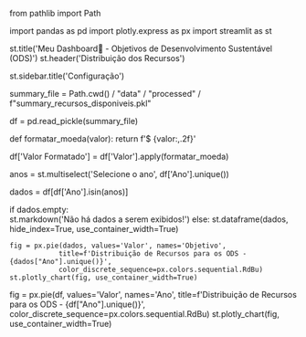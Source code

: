 from pathlib import Path

import pandas as pd
import plotly.express as px
import streamlit as st



st.title('Meu Dashboard🤩 - Objetivos de Desenvolvimento Sustentável (ODS)')
st.header('Distribuição dos Recursos')

st.sidebar.title('Configuração')

summary_file = Path.cwd() / "data" / "processed" / f"summary_recursos_disponiveis.pkl"

df = pd.read_pickle(summary_file)


def formatar_moeda(valor):
    return f'$ {valor:,.2f}'


df['Valor Formatado'] = df['Valor'].apply(formatar_moeda)

anos = st.multiselect('Selecione o ano', df['Ano'].unique())

dados = df[df['Ano'].isin(anos)]

if dados.empty:    
    st.markdown('Não há dados a serem exibidos!')
else:
    st.dataframe(dados, hide_index=True, use_container_width=True)


    fig = px.pie(dados, values='Valor', names='Objetivo', 
                title=f'Distribuição de Recursos para os ODS - {dados["Ano"].unique()}',
                color_discrete_sequence=px.colors.sequential.RdBu)
    st.plotly_chart(fig, use_container_width=True)

fig = px.pie(df, values='Valor', names='Ano', 
            title=f'Distribuição de Recursos para os ODS - {df["Ano"].unique()}',
            color_discrete_sequence=px.colors.sequential.RdBu)
st.plotly_chart(fig, use_container_width=True)
